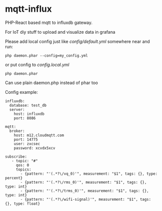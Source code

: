 # mqtt-influx

PHP-React based mqtt to influxdb gateway.

For IoT diy stuff to upload and visualize data in grafana

Please add local config just like _config/default.yml_ somewhere near and run:
 
 `php daemon.phar --config=my_config.yml`

or put config to _config.local.yml_

`php daemon.phar`

Can use plain daemon.php instead of phar too

Config example:

```
influxdb:
  database: test_db
  server:
    host: influxdb
    port: 8086
    
mqtt:
  broker:
    host: m12.cloudmqtt.com
    port: 14775
    user: zxcsec
    password: xcvdx5xcv

subscribe:
   - topic: "#"
     qos: 0
     topics:
       - {pattern: "'(.*?\/vq_0)'", measurement: "$1", tags: {}, type: percent}
       - {pattern: "'(.*?\/rms_0)'", measurement: "$1", tags: {}, type: int}
       - {pattern: "'(.*?\/trms_0)'", measurement: "$1", tags: {}, type: int}
       - {pattern: "'(.*?\/wifi-signal)'", measurement: "$1", tags: {}, type: float}
```
